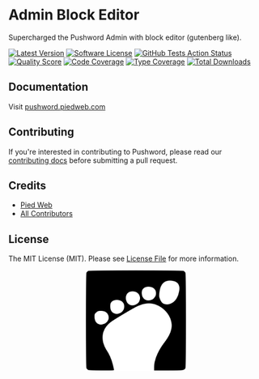# Admin Block Editor

Supercharged the Pushword Admin with block editor (gutenberg like).

[![Latest Version](https://img.shields.io/github/tag/pushword/pushword.svg?style=flat&label=release)](https://github.com/Pushword/Pushword/tags)
[![Software License](https://img.shields.io/badge/license-MIT-brightgreen.svg?style=flat)](LICENSE)
[![GitHub Tests Action Status](https://img.shields.io/github/actions/workflow/status/Pushword/Pushword/run-tests.yml?branch=main)](https://github.com/Pushword/Pushword/actions)
[![Quality Score](https://img.shields.io/scrutinizer/g/pushword/pushword.svg?style=flat)](https://scrutinizer-ci.com/g/pushword/pushword)
[![Code Coverage](https://codecov.io/gh/Pushword/Pushword/branch/next/graph/badge.svg)](https://codecov.io/gh/Pushword/Pushword/branch/next)
[![Type Coverage](https://shepherd.dev/github/pushword/pushword/coverage.svg)](https://shepherd.dev/github/pushword/pushword)
[![Total Downloads](https://img.shields.io/packagist/dt/pushword/core.svg?style=flat)](https://packagist.org/packages/pushword/core)

## Documentation

Visit [pushword.piedweb.com](https://pushword.piedweb.com/extension/admin-block-editor)

## Contributing

If you're interested in contributing to Pushword, please read our [contributing docs](https://pushword.piedweb.com/contribute) before submitting a pull request.

## Credits

- [Pied Web](https://piedweb.com)
- [All Contributors](https://github.com/Pushword/Core/graphs/contributors)

## License

The MIT License (MIT). Please see [License File](https://pushword.piedweb.com/license#license) for more information.

<p align="center"><a href="https://dev.piedweb.com" rel="dofollow">
<img src="https://raw.githubusercontent.com/Pushword/Pushword/f5021f4c5d5d3ab3f2858ec2e4bdd70818806c6a/packages/admin/src/Resources/assets/logo.svg" width="200" height="200" alt="PHP Packages Open Source" />
</a></p>
